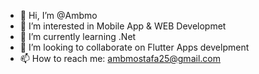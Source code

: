 - 👋 Hi, I’m @Ambmo
- 👀 I’m interested in Mobile App & WEB Developmet
- 🌱 I’m currently learning .Net
- 💞️ I’m looking to collaborate on Flutter Apps develpment
- 📫 How to reach me: ambmostafa25@gmail.com

<!---
Ambmo/Ambmo is a ✨ special ✨ repository because its `README.md` (this file) appears on your GitHub profile.
You can click the Preview link to take a look at your changes.
--->
